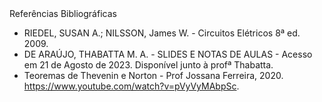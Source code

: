 <div class="cabecalho large">
Referências Bibliográficas
</div>
<div class="conteudo normal">

- RIEDEL, SUSAN A.; NILSSON, James W. - Circuitos Elétricos 8ª ed. 2009.
- DE ARAÚJO, THABATTA M. A. - SLIDES E NOTAS DE AULAS - Acesso em 21 de Agosto de 2023. Disponível junto à profª Thabatta.
- Teoremas de Thevenin e Norton - Prof Jossana Ferreira, 2020. https://www.youtube.com/watch?v=pVyVyMAbpSc.

</div>
